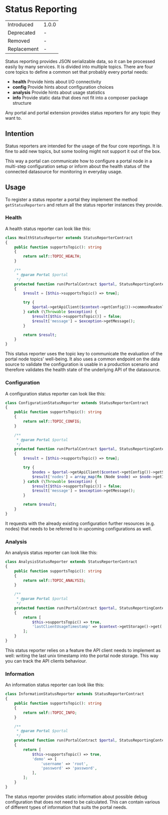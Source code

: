 # Status Reporting

|             |       |
| ----------- | ----- |
| Introduced  | 1.0.0 |
| Deprecated  | -     |
| Removed     | -     |
| Replacement | -     |

Status reporting provides JSON serializable data, so it can be processed easily by many services. It is divided into multiple topics. There are four core topics to define a common set that probably every portal needs:

* **health** Provide hints about I/O connectivity
* **config** Provide hints about configuration choices
* **analysis** Provide hints about usage statistics
* **info** Provide static data that does not fit into a composer package structure

Any portal and portal extension provides status reporters for any topic they want to.

## Intention

Status reporters are intended for the usage of the four core reportings. It is fine to add new topics, but some tooling might not support it out of the box.

This way a portal can communicate how to configure a portal node in a multi-step configuration setup or inform about the health status of the connected datasource for monitoring in everyday usage.

## Usage

To register a status reporter a portal they implement the method `getStatusReporters` and return all the status reporter instances they provide.

### Health

A health status reporter can look like this:

```php
class HealthStatusReporter extends StatusReporterContract
{
    public function supportsTopic(): string
    {
        return self::TOPIC_HEALTH;
    }

    /**
     * @param Portal $portal
     */
    protected function run(PortalContract $portal, StatusReportingContextInterface $context): array
    {
        $result = [$this->supportsTopic() => true];

        try {
            $portal->getApiClient($context->getConfig())->commonReadonlyEndpoint();
        } catch (\Throwable $exception) {
            $result[$this->supportsTopic()] = false;
            $result['message'] = $exception->getMessage();
        }

        return $result;
    }
}
```

This status reporter uses the topic key to communicate the evaluation of the portal node topics' well-being. It also uses a common endpoint on the data source to validate the configuration is usable in a production scenario and therefore validates the health state of the underlying API of the datasource.

### Configuration

A configuration status reporter can look like this:

```php
class ConfigurationStatusReporter extends StatusReporterContract
{
    public function supportsTopic(): string
    {
        return self::TOPIC_CONFIG;
    }

    /**
     * @param Portal $portal
     */
    protected function run(PortalContract $portal, StatusReportingContextInterface $context): array
    {
        $result = [$this->supportsTopic() => true];

        try {
            $nodes = $portal->getApiClient($context->getConfig())->getSubnodes();
            $result['nodes'] = array_map(fn (Node $node) => $node->getId(), $nodes);
        } catch (\Throwable $exception) {
            $result[$this->supportsTopic()] = false;
            $result['message'] = $exception->getMessage();
        }

        return $result;
    }
}
```

It requests with the already existing configuration further resources (e.g. nodes) that needs to be referred to in upcoming configurations as well.

### Analysis

An analysis status reporter can look like this:

```php
class AnalysisStatusReporter extends StatusReporterContract
{
    public function supportsTopic(): string
    {
        return self::TOPIC_ANALYSIS;
    }

    /**
     * @param Portal $portal
     */
    protected function run(PortalContract $portal, StatusReportingContextInterface $context): array
    {
        return [
            $this->supportsTopic() => true,
            'lastClientUsageTimestamp' => $context->getStorage()->get('apiClientLastUsage'),
        ];
    }
}
```

This status reporter relies on a feature the API client needs to implement as well: writing the last unix timestamp into the portal node storage. This way you can track the API clients behaviour.

### Information

An information status reporter can look like this:

```php
class InformationStatusReporter extends StatusReporterContract
{
    public function supportsTopic(): string
    {
        return self::TOPIC_INFO;
    }

    /**
     * @param Portal $portal
     */
    protected function run(PortalContract $portal, StatusReportingContextInterface $context): array
    {
        return [
            $this->supportsTopic() => true,
            'demo' => [
                'username' => 'root',
                'password' => 'password',
            ],
        ];
    }
}
```

The status reporter provides static information about possible debug configuration that does not need to be calculated. This can contain various of different types of information that suits the portal needs.
